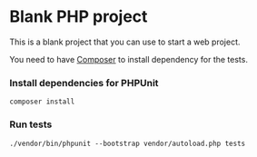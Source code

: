 # Blank PHP project

This is a blank project that you can use to start a web project. 

You need to have [Composer](https://getcomposer.org/) to install dependency for the tests.

### Install dependencies for PHPUnit
`composer install`

### Run tests
`./vendor/bin/phpunit --bootstrap vendor/autoload.php tests`